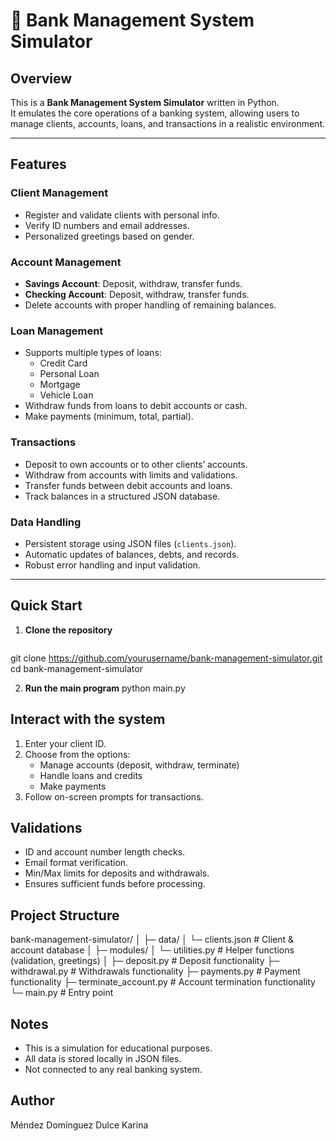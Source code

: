 # 🏦 Bank Management System Simulator

## Overview
This is a **Bank Management System Simulator** written in Python.  
It emulates the core operations of a banking system, allowing users to manage clients, accounts, loans, and transactions in a realistic environment.  

---

## Features

### Client Management
- Register and validate clients with personal info.
- Verify ID numbers and email addresses.
- Personalized greetings based on gender.

### Account Management
- **Savings Account**: Deposit, withdraw, transfer funds.
- **Checking Account**: Deposit, withdraw, transfer funds.
- Delete accounts with proper handling of remaining balances.

### Loan Management
- Supports multiple types of loans:
  - Credit Card
  - Personal Loan
  - Mortgage
  - Vehicle Loan
- Withdraw funds from loans to debit accounts or cash.
- Make payments (minimum, total, partial).

### Transactions
- Deposit to own accounts or to other clients’ accounts.
- Withdraw from accounts with limits and validations.
- Transfer funds between debit accounts and loans.
- Track balances in a structured JSON database.

### Data Handling
- Persistent storage using JSON files (`clients.json`).
- Automatic updates of balances, debts, and records.
- Robust error handling and input validation.

---

## Quick Start
1. **Clone the repository**
    ```bash
git clone https://github.com/yourusername/bank-management-simulator.git
cd bank-management-simulator

2. **Run the main program**
python main.py

## Interact with the system

1. Enter your client ID.
2. Choose from the options:
   - Manage accounts (deposit, withdraw, terminate)
   - Handle loans and credits
   - Make payments
3. Follow on-screen prompts for transactions.

## Validations

- ID and account number length checks.
- Email format verification.
- Min/Max limits for deposits and withdrawals.
- Ensures sufficient funds before processing.

## Project Structure

bank-management-simulator/
│
├─ data/
│  └─ clients.json          # Client & account database
│
├─ modules/
│  └─ utilities.py          # Helper functions (validation, greetings)
│
├─ deposit.py               # Deposit functionality
├─ withdrawal.py            # Withdrawals functionality
├─ payments.py              # Payment functionality
├─ terminate_account.py     # Account termination functionality
└─ main.py                  # Entry point

## Notes

- This is a simulation for educational purposes.
- All data is stored locally in JSON files.
- Not connected to any real banking system.

## Author
Méndez Domínguez Dulce Karina

